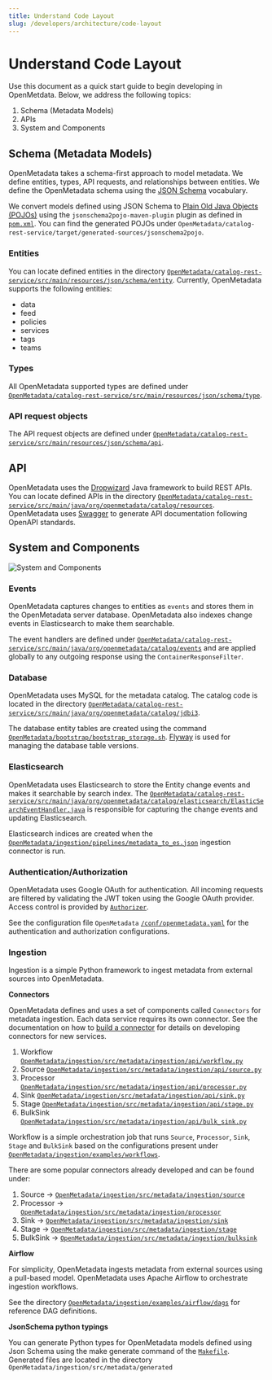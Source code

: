```yaml
---
title: Understand Code Layout
slug: /developers/architecture/code-layout
---
```


# Understand Code Layout
Use this document as a quick start guide to begin developing in OpenMetdata. Below, we address the following topics:

1. Schema (Metadata Models)
2. APIs
3. System and Components

## Schema (Metadata Models)
OpenMetadata takes a schema-first approach to model metadata. We define entities, types, API requests, and relationships between entities. We define the OpenMetadata schema using the [JSON Schema](https://json-schema.org/) vocabulary.

We convert models defined using JSON Schema to [Plain Old Java Objects (POJOs)](https://www.jsonschema2pojo.org/) using the `jsonschema2pojo-maven-plugin` plugin as defined in [`pom.xml`](https://github.com/open-metadata/OpenMetadata/blob/main/catalog-rest-service/pom.xml#L517). You can find the generated POJOs under `OpenMetadata/catalog-rest-service/target/generated-sources/jsonschema2pojo`.

### Entities
You can locate defined entities in the directory [`OpenMetadata/catalog-rest-service/src/main/resources/json/schema/entity`](https://github.com/open-metadata/OpenMetadata/tree/main/catalog-rest-service/src/main/resources/json/schema/entity). Currently, OpenMetadata supports the following entities:

- data
- feed
- policies
- services
- tags
- teams

### Types
All OpenMetadata supported types are defined under [`OpenMetadata/catalog-rest-service/src/main/resources/json/schema/type`](https://github.com/open-metadata/OpenMetadata/tree/main/catalog-rest-service/src/main/resources/json/schema/type).

### API request objects
The API request objects are defined under [`OpenMetadata/catalog-rest-service/src/main/resources/json/schema/api`](https://github.com/open-metadata/OpenMetadata/tree/main/catalog-rest-service/src/main/resources/json/schema/api).

## API
OpenMetadata uses the [Dropwizard](https://www.dropwizard.io/) Java framework to build REST APIs. You can locate defined APIs in the directory [`OpenMetadata/catalog-rest-service/src/main/java/org/openmetadata/catalog/resources`](https://github.com/open-metadata/OpenMetadata/tree/main/catalog-rest-service/src/main/java/org/openmetadata/catalog/resources). OpenMetadata uses [Swagger](https://swagger.io/) to generate API documentation following OpenAPI standards.

## System and Components

<Image src="/images/developers/architecture/architecture.png" alt="System and Components" caption="Overview of the OpenMetadata components and high-level interactions."/>

### Events
OpenMetadata captures changes to entities as `events` and stores them in the OpenMetadata server database. OpenMetadata also indexes change events in Elasticsearch to make them searchable.

The event handlers are defined under [`OpenMetadata/catalog-rest-service/src/main/java/org/openmetadata/catalog/events`](https://github.com/open-metadata/OpenMetadata/tree/main/catalog-rest-service/src/main/java/org/openmetadata/catalog/events) and are applied globally to any outgoing response using the `ContainerResponseFilter`.

### Database
OpenMetadata uses MySQL for the metadata catalog. The catalog code is located in the directory [`OpenMetadata/catalog-rest-service/src/main/java/org/openmetadata/catalog/jdbi3`](https://github.com/open-metadata/OpenMetadata/tree/main/catalog-rest-service/src/main/java/org/openmetadata/catalog/jdbi3).

The database entity tables are created using the command [`OpenMetadata/bootstrap/bootstrap_storage.sh`](https://github.com/open-metadata/OpenMetadata/blob/main/bootstrap/bootstrap_storage.sh). [Flyway](https://flywaydb.org/) is used for managing the database table versions.

### Elasticsearch
OpenMetadata uses Elasticsearch to store the Entity change events and makes it searchable by search index. The [`OpenMetadata/catalog-rest-service/src/main/java/org/openmetadata/catalog/elasticsearch/ElasticSearchEventHandler.java`](https://github.com/open-metadata/OpenMetadata/blob/main/catalog-rest-service/src/main/java/org/openmetadata/catalog/elasticsearch/ElasticSearchEventHandler.java) is responsible for capturing the change events and updating Elasticsearch.

Elasticsearch indices are created when the [`OpenMetadata/ingestion/pipelines/metadata_to_es.json`](https://github.com/open-metadata/OpenMetadata/blob/main/ingestion/pipelines/metadata_to_es.json) ingestion connector is run.

### Authentication/Authorization
OpenMetadata uses Google OAuth for authentication. All incoming requests are filtered by validating the JWT token using the Google OAuth provider. Access control is provided by [`Authorizer`](https://github.com/open-metadata/OpenMetadata/blob/main/catalog-rest-service/src/main/java/org/openmetadata/catalog/security/Authorizer.java).

See the configuration file `OpenMetadata` [`/conf/openmetadata.yaml`](https://github.com/open-metadata/OpenMetadata/blob/main/conf/openmetadata.yaml) for the authentication and authorization configurations.

### Ingestion
Ingestion is a simple Python framework to ingest metadata from external sources into OpenMetadata.

**Connectors**

OpenMetadata defines and uses a set of components called `Connectors` for metadata ingestion. Each data service requires its own connector. See the documentation on how to [build a connector]() for details on developing connectors for new services.

1. Workflow [`OpenMetadata/ingestion/src/metadata/ingestion/api/workflow.py`](https://github.com/open-metadata/OpenMetadata/blob/main/ingestion/src/metadata/ingestion/api/workflow.py)
2. Source [`OpenMetadata/ingestion/src/metadata/ingestion/api/source.py`](https://github.com/open-metadata/OpenMetadata/blob/main/ingestion/src/metadata/ingestion/api/source.py)
3. Processor [`OpenMetadata/ingestion/src/metadata/ingestion/api/processor.py`](https://github.com/open-metadata/OpenMetadata/blob/main/ingestion/src/metadata/ingestion/api/processor.py)
4. Sink [`OpenMetadata/ingestion/src/metadata/ingestion/api/sink.py`](https://github.com/open-metadata/OpenMetadata/blob/main/ingestion/src/metadata/ingestion/api/sink.py)
5. Stage [`OpenMetadata/ingestion/src/metadata/ingestion/api/stage.py`](https://github.com/open-metadata/OpenMetadata/blob/main/ingestion/src/metadata/ingestion/api/stage.py)
6. BulkSink [`OpenMetadata/ingestion/src/metadata/ingestion/api/bulk_sink.py`](https://github.com/open-metadata/OpenMetadata/blob/main/ingestion/src/metadata/ingestion/api/bulk_sink.py)

Workflow is a simple orchestration job that runs `Source`, `Processor`, `Sink`, `Stage` and `BulkSink` based on the configurations present under [`OpenMetadata/ingestion/examples/workflows`](https://github.com/open-metadata/OpenMetadata/tree/main/ingestion/examples/workflows).

There are some popular connectors already developed and can be found under:

1. Source → [`OpenMetadata/ingestion/src/metadata/ingestion/source`](https://github.com/open-metadata/OpenMetadata/tree/main/ingestion/src/metadata/ingestion/source)
2. Processor → [`OpenMetadata/ingestion/src/metadata/ingestion/processor`](https://github.com/open-metadata/OpenMetadata/tree/main/ingestion/src/metadata/ingestion/processor)
3. Sink → [`OpenMetadata/ingestion/src/metadata/ingestion/sink`](https://github.com/open-metadata/OpenMetadata/tree/main/ingestion/src/metadata/ingestion/sink)
4. Stage → [`OpenMetadata/ingestion/src/metadata/ingestion/stage`](https://github.com/open-metadata/OpenMetadata/tree/main/ingestion/src/metadata/ingestion/stage)
5. BulkSink → [`OpenMetadata/ingestion/src/metadata/ingestion/bulksink`](https://github.com/open-metadata/OpenMetadata/tree/main/ingestion/src/metadata/ingestion/bulksink)

**Airflow**

For simplicity, OpenMetadata ingests metadata from external sources using a pull-based model. OpenMetadata uses Apache Airflow to orchestrate ingestion workflows.

See the directory [`OpenMetadata/ingestion/examples/airflow/dags`](https://github.com/open-metadata/OpenMetadata/tree/main/ingestion/examples/airflow/dags) for reference DAG definitions.

**JsonSchema python typings**

You can generate Python types for OpenMetadata models defined using Json Schema using the make generate command of the [`Makefile`](https://github.com/open-metadata/OpenMetadata/blob/main/Makefile/README.md). Generated files are located in the directory `OpenMetadata/ingestion/src/metadata/generated`